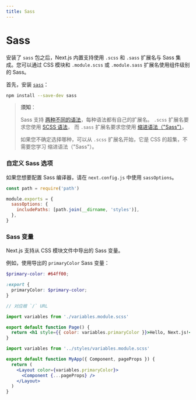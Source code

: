 ```yaml
---
title: Sass
---
```


# Sass

安装了 `sass` 包之后，Next.js 内置支持使用 `.scss` 和 `.sass` 扩展名与 Sass 集成。您可以通过 CSS 模块和 `.module.scss` 或 `.module.sass` 扩展名使用组件级别的 Sass。

首先，安装 [`sass`](https://github.com/sass/sass)：

```bash 
npm install --save-dev sass
```

> **须知**：
>
> Sass 支持 [两种不同的语法](https://sass-lang.com/documentation/syntax)，每种语法都有自己的扩展名。
> `.scss` 扩展名要求您使用 [SCSS 语法](https://sass-lang.com/documentation/syntax#scss)，
> 而 `.sass` 扩展名要求您使用 [缩进语法（"Sass"）](https://sass-lang.com/documentation/syntax#the-indented-syntax)。
>
> 如果您不确定选择哪种，可以从 `.scss` 扩展名开始，它是 CSS 的超集，不需要您学习
> 缩进语法（"Sass"）。

### 自定义 Sass 选项

如果您想要配置 Sass 编译器，请在 `next.config.js` 中使用 `sassOptions`。

```js filename="next.config.js"
const path = require('path')

module.exports = {
  sassOptions: {
    includePaths: [path.join(__dirname, 'styles')],
  },
}
```

### Sass 变量

Next.js 支持从 CSS 模块文件中导出的 Sass 变量。

例如，使用导出的 `primaryColor` Sass 变量：

```scss filename="app/variables.module.scss"
$primary-color: #64ff00;

:export {
  primaryColor: $primary-color;
}
```

<App>

```jsx filename="app/page.js"
// 对应根 `/` URL

import variables from './variables.module.scss'

export default function Page() {
  return <h1 style={{ color: variables.primaryColor }}>Hello, Next.js!</h1>
}
```

</App>

<Pages>

```jsx filename="pages/_app.js"
import variables from '../styles/variables.module.scss'

export default function MyApp({ Component, pageProps }) {
  return (
    <Layout color={variables.primaryColor}>
      <Component {...pageProps} />
    </Layout>
  )
}
```

</Pages>